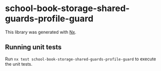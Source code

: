 # school-book-storage-shared-guards-profile-guard

This library was generated with [Nx](https://nx.dev).

## Running unit tests

Run `nx test school-book-storage-shared-guards-profile-guard` to execute the unit tests.
